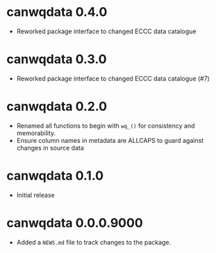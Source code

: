 # canwqdata 0.4.0

* Reworked package interface to changed ECCC data catalogue

# canwqdata 0.3.0

* Reworked package interface to changed ECCC data catalogue (#7)

# canwqdata 0.2.0

* Renamed all functions to begin with `wq_()` for consistency and memorability.
* Ensure column names in metadata are ALLCAPS to guard against changes in 
  source data

# canwqdata 0.1.0

* Initial release

# canwqdata 0.0.0.9000

* Added a `NEWS.md` file to track changes to the package.
